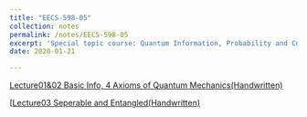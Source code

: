 ```yaml
---
title: "EECS-598-05"
collection: notes
permalink: /notes/EECS-598-05
excerpt: 'Special topic course: Quantum Information, Probability and Computing'
date: 2020-01-21

---
```


[Lecture01&02 Basic Info, 4 Axioms of Quantum Mechanics(Handwritten)](http://yunj1e.github.io/files/EECS_598-05/EECS_598-04_Lecture-01&02.pdf)

[[Lecture03 Seperable and Entangled(Handwritten)](http://yunj1e.github.io/files/EECS_598-05/EECS_598-04_Lecture-03.pdf)